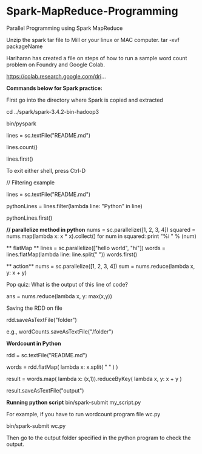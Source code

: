 # Spark-MapReduce-Programming
Parallel Programming using Spark MapReduce

Unzip the spark tar file to Mill or your linux or MAC computer.
tar -xvf packageName

Hariharan has created a file on steps of how to run a sample word count problem on 
Foundry and Google Colab. 

https://colab.research.google.com/dri...


**Commands below for Spark practice:**

First go into the directory where Spark is copied and extracted

cd ../spark/spark-3.4.2-bin-hadoop3

bin/pyspark

lines = sc.textFile("README.md")

lines.count()

lines.first()

To exit either shell, press Ctrl-D

// Filtering example

lines = sc.textFile("README.md")

pythonLines = lines.filter(lambda line: "Python" in line)

pythonLines.first()

**// parallelize method in python**
nums = sc.parallelize([1, 2, 3, 4])
squared = nums.map(lambda x: x * x).collect()
for num in squared:
print "%i " % (num)

** flatMap **
lines = sc.parallelize(["hello world", "hi"])
words = lines.flatMap(lambda line: line.split(" "))
words.first()

** action**
nums = sc.parallelize([1, 2, 3, 4])
sum = nums.reduce(lambda x, y: x + y)

Pop quiz: What is the output of this line of code?

ans = nums.reduce(lambda x, y: max(x,y))

Saving the RDD on file 

rdd.saveAsTextFile("folder")

e.g., wordCounts.saveAsTextFile("/folder")

**Wordcount in Python**

rdd = sc.textFile("README.md")

words = rdd.flatMap( lambda x: x.split( " " ) )

result = words.map( lambda x: (x,1)).reduceByKey( lambda x, y: x + y )

result.saveAsTextFile("output")

**Running python script**
bin/spark-submit my_script.py

For example, if you have to run wordcount program file wc.py

bin/spark-submit wc.py

Then go to the output folder specified in the python program to check the output.

